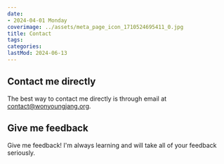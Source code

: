 ```yaml
---
date:
- 2024-04-01 Monday
coverimage: ../assets/meta_page_icon_1710524695411_0.jpg
title: Contact
tags:
categories:
lastMod: 2024-06-13
---
```

## Contact me directly

The best way to contact me directly is through email at [contact@wonyoungjang.org](mailto:contact@wonyoungjang.org).

## Give me feedback

Give me feedback! I'm always learning and will take all of your feedback seriously.
